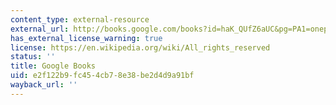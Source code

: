 ```yaml
---
content_type: external-resource
external_url: http://books.google.com/books?id=haK_QUfZ6aUC&pg=PA1=onepage
has_external_license_warning: true
license: https://en.wikipedia.org/wiki/All_rights_reserved
status: ''
title: Google Books
uid: e2f122b9-fc45-4cb7-8e38-be2d4d9a91bf
wayback_url: ''
---
```

